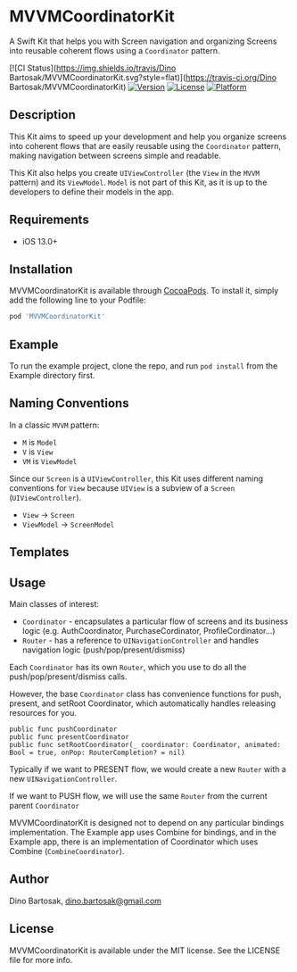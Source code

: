 # MVVMCoordinatorKit

A Swift Kit that helps you with Screen navigation and organizing Screens into reusable coherent flows using a `Coordinator` pattern.

[![CI Status](https://img.shields.io/travis/Dino Bartosak/MVVMCoordinatorKit.svg?style=flat)](https://travis-ci.org/Dino Bartosak/MVVMCoordinatorKit)
[![Version](https://img.shields.io/cocoapods/v/MVVMCoordinatorKit.svg?style=flat)](https://cocoapods.org/pods/MVVMCoordinatorKit)
[![License](https://img.shields.io/cocoapods/l/MVVMCoordinatorKit.svg?style=flat)](https://cocoapods.org/pods/MVVMCoordinatorKit)
[![Platform](https://img.shields.io/cocoapods/p/MVVMCoordinatorKit.svg?style=flat)](https://cocoapods.org/pods/MVVMCoordinatorKit)

## Description

This Kit aims to speed up your development and help you organize screens into coherent flows that are easily reusable using the `Coordinator` pattern, making navigation between screens simple and readable.

This Kit also helps you create `UIViewController` (the `View` in the `MVVM` pattern) and its `ViewModel`. `Model` is not part of this Kit, as it is up to the developers to define their models in the app.

## Requirements

- iOS 13.0+

## Installation

MVVMCoordinatorKit is available through [CocoaPods](https://cocoapods.org). To install
it, simply add the following line to your Podfile:

```ruby
pod 'MVVMCoordinatorKit'
```

## Example

To run the example project, clone the repo, and run `pod install` from the Example directory first.

## Naming Conventions
In a classic `MVVM` pattern:
- `M` is `Model`
- `V` is `View`
- `VM` is `ViewModel`

Since our `Screen` is a `UIViewController`, this Kit uses different naming conventions for `View` because `UIView` is a subview of a `Screen` (`UIViewController`).
- `View` -> `Screen`
- `ViewModel` -> `ScreenModel`

## Templates

## Usage

Main classes of interest:

- `Coordinator` - encapsulates a particular flow of screens and its business logic (e.g. AuthCoordinator, PurchaseCordinator, ProfileCordinator...)
- `Router` - has a reference to `UINavigationController` and handles navigation logic (push/pop/present/dismiss)

Each `Coordinator` has its own `Router`, which you use to do all the push/pop/present/dismiss calls.

However, the base `Coordinator` class has convenience functions for push, present, and setRoot Coordinator, which automatically handles releasing resources for you.

```
public func pushCoordinator
public func presentCoordinator
public func setRootCoordinator(_ coordinator: Coordinator, animated: Bool = true, onPop: RouterCompletion? = nil)
```

Typically if we want to PRESENT flow, we would create a new `Router` with a new `UINavigationController`. 

If we want to PUSH flow, we will use the same `Router` from the current parent `Coordinator`

MVVMCoordinatorKit is designed not to depend on any particular bindings implementation. The Example app uses Combine for bindings, and in the Example app, there is an implementation of Coordinator which uses Combine (`CombineCoordinator`).

## Author

Dino Bartosak, dino.bartosak@gmail.com

## License

MVVMCoordinatorKit is available under the MIT license. See the LICENSE file for more info.
